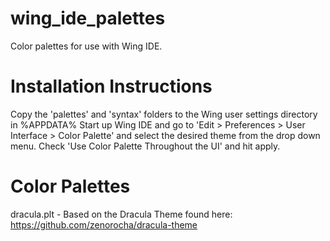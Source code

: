 # wing_ide_palettes
Color palettes for use with Wing IDE.

# Installation Instructions
Copy the 'palettes' and 'syntax' folders to the Wing user settings directory in %APPDATA%
Start up Wing IDE and go to 'Edit > Preferences > User Interface > Color Palette' and select the desired
theme from the drop down menu. Check 'Use Color Palette Throughout the UI' and hit apply.

# Color Palettes
dracula.plt - Based on the Dracula Theme found here: https://github.com/zenorocha/dracula-theme
